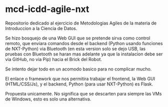 # mcd-icdd-agile-nxt
Repositorio dedicado al ejercicio de Metodologias Agiles de la materia de Introduccion a la Ciencia de Datos.

Se hizo bosquejo de una Web GUI que se pretende sirva como control remoto, que enviara comandos desde el backend (Python usando funciones de NXT-Python) via Bluetooth (en esta version solo se dejo USB, las pruebas con Bluetooth se haran mas adelante ya que la instalacion debe ser via GitHub, no via Pip) hacia el Brick del Robot.

Se intento dejar todo en un acomodo basico para no complicar mucho.

El enlace o framework que nos permitira trabajar el frontend, la Web GUI (HTML/CSS/Js), y el backend, Python (para usar NXT-Python) es Flask.

Propuesta unicamente. No significa que se descarten para siempre las VMs de Windows, esto es solo una alternativa.
